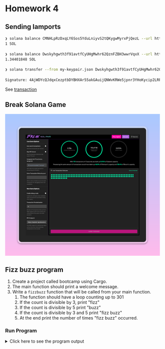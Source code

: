 # Homework 4

## Sending lamports

```sh
❯ solana balance CMNHLpRzDxqLY6Sos5YduLniyvS2tQKygwMyrxPjQezL --url https://api.devnet.solana.com
1 SOL

❯ solana balance Dwskyhgwth3f91avtfCyUHgMwhr62QznFZBH3wwrVqxX --url https://api.devnet.solana.com
1.34401848 SOL

❯ solana transfer --from my-keypair.json Dwskyhgwth3f91avtfCyUHgMwhr62QznFZBH3wwrVqxX 0.5 --allow-unfunded-recipient --url https://api.devnet.solana.com --fee-payer my-keypair.json

Signature: 4AjWDYcQJdqxCezptbDYBHXAr55akGAuijQNWvKRWe5jpnr3YHoKycip2LRPVviYByQy8tjdzTKoaEXjgA7gDHur

```

See [transaction](https://explorer.solana.com/tx/4AjWDYcQJdqxCezptbDYBHXAr55akGAuijQNWvKRWe5jpnr3YHoKycip2LRPVviYByQy8tjdzTKoaEXjgA7gDHur?cluster=devnet)

## Break Solana Game

![Break Solana Game](./break_solana.png)

## Fizz buzz program

1. Create a project called bootcamp using Cargo.
2. The main function should print a welcome message.
3. Write a `fizzbuzz` function that will be called from your main function.
    1. The function should have a loop counting up to 301
    2. If the count is divisible by 3, print "fizz"
    3. If the count is divisible by 5 print "buzz"
    4. If the count is divisible by 3 and 5 print "fizz buzz"
    5. At the end print the number of times "fizz buzz" occurred.

### Run Program

<details>
  <summary>Click here to see the program output</summary>

```sh
❯ cargo run
Compiling fizzbuzz v0.1.0 (/Users/user/Playground/solana/encode-autumn-solana-bootcamp-q3-2023/day_04/fizzbuzz)
    Finished dev [unoptimized + debuginfo] target(s) in 0.41s
    Running `target/debug/fizzbuzz`
Welcome to Solana Bootcamp - Homework 4: Fizzbuzz
=================================================
fizz
buzz
fizz
fizz
buzz
fizz
fizz buzz
fizz
buzz
fizz
fizz
buzz
fizz
fizz buzz
fizz
buzz
fizz
fizz
buzz
fizz
fizz buzz
fizz
buzz
fizz
fizz
buzz
fizz
fizz buzz
fizz
buzz
fizz
fizz
buzz
fizz
fizz buzz
fizz
buzz
fizz
fizz
buzz
fizz
fizz buzz
fizz
buzz
fizz
fizz
buzz
fizz
fizz buzz
fizz
buzz
fizz
fizz
buzz
fizz
fizz buzz
fizz
buzz
fizz
fizz
buzz
fizz
fizz buzz
fizz
buzz
fizz
fizz
buzz
fizz
fizz buzz
fizz
buzz
fizz
fizz
buzz
fizz
fizz buzz
fizz
buzz
fizz
fizz
buzz
fizz
fizz buzz
fizz
buzz
fizz
fizz
buzz
fizz
fizz buzz
fizz
buzz
fizz
fizz
buzz
fizz
fizz buzz
fizz
buzz
fizz
fizz
buzz
fizz
fizz buzz
fizz
buzz
fizz
fizz
buzz
fizz
fizz buzz
fizz
buzz
fizz
fizz
buzz
fizz
fizz buzz
fizz
buzz
fizz
fizz
buzz
fizz
fizz buzz
fizz
buzz
fizz
fizz
buzz
fizz
fizz buzz
fizz
buzz
fizz
fizz
buzz
fizz
fizz buzz

There are 20 "fizz buzz" occurred.
```
</details>
